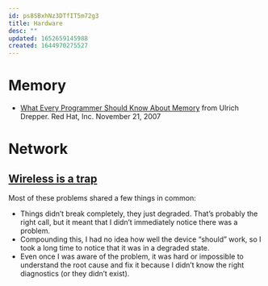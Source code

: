 ```yaml
---
id: ps8SBxhNz3DTfIT5m72g3
title: Hardware
desc: ""
updated: 1652659145988
created: 1644970275527
---
```


# Memory

- [What Every Programmer Should Know About Memory](https://people.freebsd.org/~lstewart/articles/cpumemory.pdf) from Ulrich Drepper. Red Hat, Inc. November 21, 2007

# Network

## [Wireless is a trap](https://www.benkuhn.net/wireless/)

Most of these problems shared a few things in common:

- Things didn’t break completely, they just degraded. That’s probably the right call, but it meant that I didn’t immediately notice there was a problem.
- Compounding this, I had no idea how well the device “should” work, so I took a long time to notice that it was in a degraded state.
- Even once I was aware of the problem, it was hard or impossible to understand the root cause and fix it because I didn’t know the right diagnostics (or they didn’t exist).
